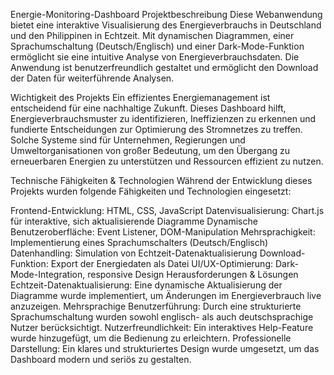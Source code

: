 Energie-Monitoring-Dashboard
Projektbeschreibung
Diese Webanwendung bietet eine interaktive Visualisierung des Energieverbrauchs in Deutschland und den Philippinen in Echtzeit. Mit dynamischen Diagrammen, einer Sprachumschaltung (Deutsch/Englisch) und einer Dark-Mode-Funktion ermöglicht sie eine intuitive Analyse von Energieverbrauchsdaten. Die Anwendung ist benutzerfreundlich gestaltet und ermöglicht den Download der Daten für weiterführende Analysen.

Wichtigkeit des Projekts
Ein effizientes Energiemanagement ist entscheidend für eine nachhaltige Zukunft. Dieses Dashboard hilft, Energieverbrauchsmuster zu identifizieren, Ineffizienzen zu erkennen und fundierte Entscheidungen zur Optimierung des Stromnetzes zu treffen. Solche Systeme sind für Unternehmen, Regierungen und Umweltorganisationen von großer Bedeutung, um den Übergang zu erneuerbaren Energien zu unterstützen und Ressourcen effizient zu nutzen.

Technische Fähigkeiten & Technologien
Während der Entwicklung dieses Projekts wurden folgende Fähigkeiten und Technologien eingesetzt:

Frontend-Entwicklung: HTML, CSS, JavaScript
Datenvisualisierung: Chart.js für interaktive, sich aktualisierende Diagramme
Dynamische Benutzeroberfläche: Event Listener, DOM-Manipulation
Mehrsprachigkeit: Implementierung eines Sprachumschalters (Deutsch/Englisch)
Datenhandling: Simulation von Echtzeit-Datenaktualisierung
Download-Funktion: Export der Energiedaten als Datei
UI/UX-Optimierung: Dark-Mode-Integration, responsive Design
Herausforderungen & Lösungen
Echtzeit-Datenaktualisierung: Eine dynamische Aktualisierung der Diagramme wurde implementiert, um Änderungen im Energieverbrauch live anzuzeigen.
Mehrsprachige Benutzerführung: Durch eine strukturierte Sprachumschaltung wurden sowohl englisch- als auch deutschsprachige Nutzer berücksichtigt.
Nutzerfreundlichkeit: Ein interaktives Help-Feature wurde hinzugefügt, um die Bedienung zu erleichtern.
Professionelle Darstellung: Ein klares und strukturiertes Design wurde umgesetzt, um das Dashboard modern und seriös zu gestalten.
